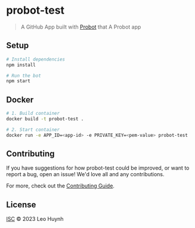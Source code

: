 # probot-test

> A GitHub App built with [Probot](https://github.com/probot/probot) that A Probot app

## Setup

```sh
# Install dependencies
npm install

# Run the bot
npm start
```

## Docker

```sh
# 1. Build container
docker build -t probot-test .

# 2. Start container
docker run -e APP_ID=<app-id> -e PRIVATE_KEY=<pem-value> probot-test
```

## Contributing

If you have suggestions for how probot-test could be improved, or want to report a bug, open an issue! We'd love all and any contributions.

For more, check out the [Contributing Guide](CONTRIBUTING.md).

## License

[ISC](LICENSE) © 2023 Leo Huynh
